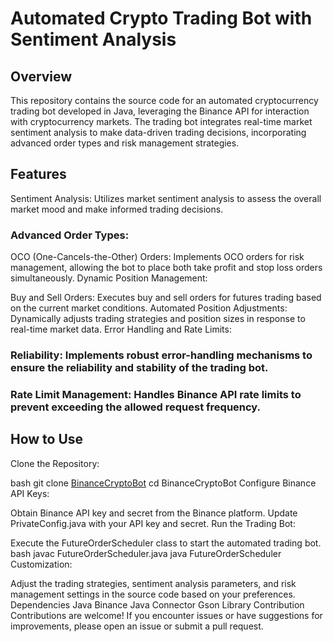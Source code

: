 # Automated Crypto Trading Bot with Sentiment Analysis
## Overview
This repository contains the source code for an automated cryptocurrency trading bot developed in Java, leveraging the Binance API for interaction with cryptocurrency markets. The trading bot integrates real-time market sentiment analysis to make data-driven trading decisions, incorporating advanced order types and risk management strategies.

## Features
Sentiment Analysis: Utilizes market sentiment analysis to assess the overall market mood and make informed trading decisions.

### Advanced Order Types:

OCO (One-Cancels-the-Other) Orders: Implements OCO orders for risk management, allowing the bot to place both take profit and stop loss orders simultaneously.
Dynamic Position Management:

Buy and Sell Orders: Executes buy and sell orders for futures trading based on the current market conditions.
Automated Position Adjustments: Dynamically adjusts trading strategies and position sizes in response to real-time market data.
Error Handling and Rate Limits:

### Reliability: Implements robust error-handling mechanisms to ensure the reliability and stability of the trading bot.
### Rate Limit Management: Handles Binance API rate limits to prevent exceeding the allowed request frequency.
## How to Use
Clone the Repository:

bash
git clone [BinanceCryptoBot](https://github.com/asadali08527/BinanceCryptoBot)
cd BinanceCryptoBot
Configure Binance API Keys:

Obtain Binance API key and secret from the Binance platform.
Update PrivateConfig.java with your API key and secret.
Run the Trading Bot:

Execute the FutureOrderScheduler class to start the automated trading bot.
bash
javac FutureOrderScheduler.java
java FutureOrderScheduler
Customization:

Adjust the trading strategies, sentiment analysis parameters, and risk management settings in the source code based on your preferences.
Dependencies
Java
Binance Java Connector
Gson Library
Contribution
Contributions are welcome! If you encounter issues or have suggestions for improvements, please open an issue or submit a pull request.

